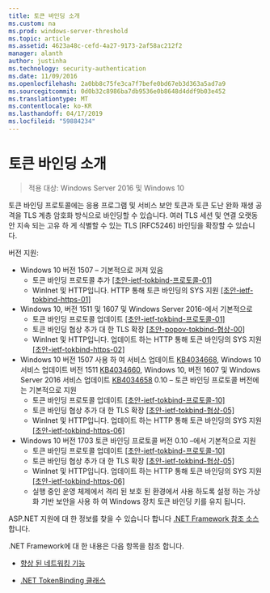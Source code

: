 ```yaml
---
title: 토큰 바인딩 소개
ms.custom: na
ms.prod: windows-server-threshold
ms.topic: article
ms.assetid: 4623a48c-cefd-4a27-9173-2af58ac212f2
manager: alanth
author: justinha
ms.technology: security-authentication
ms.date: 11/09/2016
ms.openlocfilehash: 2a0bb8c75fe3ca7f7befe0bd67eb3d363a5ad7a9
ms.sourcegitcommit: 0d0b32c8986ba7db9536e0b8648d4ddf9b03e452
ms.translationtype: MT
ms.contentlocale: ko-KR
ms.lasthandoff: 04/17/2019
ms.locfileid: "59884234"
---
```

# <a name="introducing-token-binding"></a>토큰 바인딩 소개

>적용 대상: Windows Server 2016 및 Windows 10

토큰 바인딩 프로토콜에는 응용 프로그램 및 서비스 보안 토큰과 토큰 도난 완화 재생 공격을 TLS 계층 암호화 방식으로 바인딩할 수 있습니다. 여러 TLS 세션 및 연결 오랫동안 지속 되는 고유 하 게 식별할 수 있는 TLS [RFC5246] 바인딩을 확장할 수 있습니다.

버전 지원:

- Windows 10 버전 1507 – 기본적으로 꺼져 있음
    - 토큰 바인딩 프로토콜 추가 [[초안-ietf-tokbind-프로토콜-01]](https://datatracker.ietf.org/doc/draft-ietf-tokbind-protocol/01/)
    - WinInet 및 HTTP입니다. HTTP 통해 토큰 바인딩의 SYS 지원 [[초안-ietf-tokbind-https-01]](https://datatracker.ietf.org/doc/draft-ietf-tokbind-https/01/)
- Windows 10, 버전 1511 및 1607 및 Windows Server 2016-에서 기본적으로
    - 토큰 바인딩 프로토콜 업데이트 [[초안-ietf-tokbind-프로토콜-01]](https://datatracker.ietf.org/doc/draft-ietf-tokbind-protocol/01/)
    - 토큰 바인딩 협상 추가 대 한 TLS 확장 [[초안-popov-tokbind-협상-00]](https://tools.ietf.org/html/draft-popov-tokbind-negotiation-00)
    - WinInet 및 HTTP입니다. 업데이트 하는 HTTP 통해 토큰 바인딩의 SYS 지원 [[초안-ietf-tokbind-https-02]](https://datatracker.ietf.org/doc/draft-ietf-tokbind-https/02/)
- Windows 10 버전 1507 사용 하 여 서비스 업데이트 [KB4034668](https://support.microsoft.com/kb/KB4034668), Windows 10 서비스 업데이트 버전 1511 [KB4034660](https://support.microsoft.com/kb/KB4034660), Windows 10, 버전 1607 및 Windows Server 2016 서비스 업데이트 [KB4034658](https://support.microsoft.com/kb/KB4034658) 0.10 – 토큰 바인딩 프로토콜 버전에는 기본적으로 지원
    - 토큰 바인딩 프로토콜 업데이트 [[초안-ietf-tokbind-프로토콜-10]](https://datatracker.ietf.org/doc/draft-ietf-tokbind-protocol/10/)
    - 토큰 바인딩 협상 추가 대 한 TLS 확장 [[초안-ietf-tokbind-협상-05]](https://tools.ietf.org/html/draft-ietf-tokbind-negotiation-05)
    - WinInet 및 HTTP입니다. 업데이트 하는 HTTP 통해 토큰 바인딩의 SYS 지원 [[초안-ietf-tokbind-https-06]](https://datatracker.ietf.org/doc/draft-ietf-tokbind-https/06/)
- Windows 10 버전 1703 토큰 바인딩 프로토콜 버전 0.10 –에서 기본적으로 지원
    - 토큰 바인딩 프로토콜 업데이트 [[초안-ietf-tokbind-프로토콜-10]](https://datatracker.ietf.org/doc/draft-ietf-tokbind-protocol/10/)
    - 토큰 바인딩 협상 추가 대 한 TLS 확장 [[초안-ietf-tokbind-협상-05]](https://tools.ietf.org/html/draft-ietf-tokbind-negotiation-05)
    - WinInet 및 HTTP입니다. 업데이트 하는 HTTP 통해 토큰 바인딩의 SYS 지원 [[초안-ietf-tokbind-https-06]](https://datatracker.ietf.org/doc/draft-ietf-tokbind-https/06/)
    - 실행 중인 운영 체제에서 격리 된 보호 된 환경에서 사용 하도록 설정 하는 가상화 기반 보안을 사용 하 여 Windows 장치 토큰 바인딩 키를 유지 됩니다.

ASP.NET 지원에 대 한 정보를 찾을 수 있습니다 합니다 [.NET Framework 참조 소스](https://referencesource.microsoft.com/#System.Web/ITlsTokenBindingInfo.cs,4a5e5668f5c31170)합니다. 

.NET Framework에 대 한 내용은 다음 항목을 참조 합니다.

- [향상 된 네트워킹 기능](https://blogs.msdn.microsoft.com/dotnet/2015/11/30/net-framework-4-6-1-is-now-available/#networking)

- [.NET TokenBinding 클래스](https://msdn.microsoft.com/library/system.security.authentication.extendedprotection.tokenbinding.aspx)
